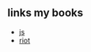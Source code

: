 ## links my books

- [js](https://k-kuwahara.github.io/books/js/)
- [riot](https://k-kuwahara.github.io/books/riot/)